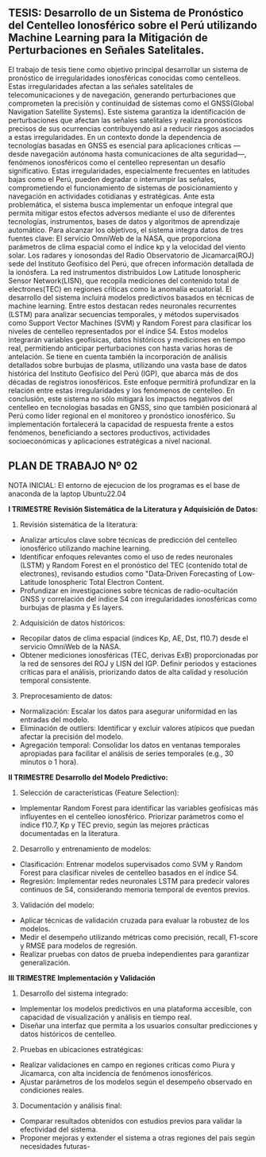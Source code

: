 **TESIS: Desarrollo de un Sistema de Pronóstico del Centelleo Ionosférico sobre el Perú utilizando Machine Learning para la Mitigación de Perturbaciones en Señales Satelitales.**
---

El trabajo de tesis tiene como objetivo principal desarrollar un sistema de pronóstico de irregularidades ionosféricas conocidas como centelleos. Estas irregularidades afectan a las señales satelitales de telecomunicaciones y de navegación, generando perturbaciones que comprometen la precisión y continuidad de sistemas como el GNSS(Global Navigation Satellite Systems). Este sistema garantiza la identificación de perturbaciones que afectan las señales satelitales y realiza pronósticos precisos de sus ocurrencias contribuyendo así a reducir riesgos asociados a estas irregularidades.
En un contexto donde la dependencia de tecnologías basadas en GNSS es esencial para aplicaciones críticas —desde navegación autónoma hasta comunicaciones de alta seguridad—, fenómenos ionosféricos como el centelleo representan un desafío significativo. Estas irregularidades, especialmente frecuentes en latitudes bajas como el Perú, pueden degradar o interrumpir las señales, comprometiendo el funcionamiento de sistemas de posicionamiento y navegación en actividades cotidianas y estratégicas. Ante  esta problemática, el sistema busca implementar un enfoque integral que permita mitigar estos efectos adversos mediante el uso de diferentes tecnologías, instrumentos, bases de datos y algoritmos de aprendizaje automático.
Para alcanzar los objetivos, el sistema integra datos de tres fuentes clave:
El servicio OmniWeb de la NASA, que proporciona parámetros de clima espacial como el índice kp y la velocidad del viento solar.
Los radares y ionosondas del Radio Observatorio de Jicamarca(ROJ) sede del Instituto Geofísico del Perú, que ofrecen información detallada de la ionósfera.
La red instrumentos distribuidos Low Latitude Ionospheric Sensor Network(LISN), que recopila mediciones del contenido total de electrones(TEC) en regiones cŕiticas como la anomalía ecuatorial.
El desarrollo del sistema incluirá modelos predictivos basados en técnicas de machine learning. Entre estos destacan redes neuronales recurrentes (LSTM) para analizar secuencias temporales, y métodos supervisados como Support Vector Machines (SVM) y Random Forest para clasificar los niveles de centelleo representados por el índice S4. Estos modelos integrarán variables geofísicas, datos históricos y mediciones en tiempo real, permitiendo anticipar perturbaciones con hasta varias horas de antelación.
Se tiene en cuenta también la incorporación de análisis detallados sobre burbujas de plasma, utilizando una vasta base de datos histórica del Instituto Geofísico del Perú (IGP), que abarca más de dos décadas de registros ionosféricos. Este enfoque permitirá profundizar en la relación entre estas irregularidades y los fenómenos de centelleo.
En conclusión, este sistema no sólo mitigará los impactos negativos del centelleo en tecnologías basadas en GNSS, sino que también posicionará al Perú como líder regional en el monitoreo y pronóstico ionosférico. Su implementación fortalecerá la capacidad de respuesta frente a estos fenómenos, beneficiando a sectores productivos, actividades socioeconómicas y aplicaciones estratégicas a nivel nacional.

**PLAN DE TRABAJO	Nº 02**
---

NOTA INICIAL: El entorno de ejecucion de los programas es el base de anaconda de la laptop Ubuntu22.04

**I TRIMESTRE**
**Revisión Sistemática de la Literatura y Adquisición de Datos:**
1. Revisión sistemática de la literatura:
* Analizar artículos clave sobre técnicas de predicción del centelleo ionosférico utilizando machine learning.
* Identificar enfoques relevantes como el uso de redes neuronales (LSTM) y Random Forest en el pronóstico del TEC (contenido total de electrones), revisando estudios como "Data‐Driven Forecasting of Low‐Latitude Ionospheric Total Electron Content.
* Profundizar en investigaciones sobre técnicas de radio-ocultación GNSS y correlación del índice S4 con irregularidades ionosféricas como burbujas de plasma y Es layers​.

2. Adquisición de datos históricos:
* Recopilar datos de clima espacial (índices Kp, AE, Dst, f10.7) desde el servicio OmniWeb de la NASA.
* Obtener mediciones ionosféricas (TEC, derivas ExB) proporcionadas por la red de sensores del ROJ y LISN del IGP.
Definir periodos y estaciones críticas para el análisis, priorizando datos de alta calidad y resolución temporal consistente.
3. Preprocesamiento de datos:
* Normalización: Escalar los datos para asegurar uniformidad en las entradas del modelo.
* Eliminación de outliers: Identificar y excluir valores atípicos que puedan afectar la precisión del modelo.
* Agregación temporal: Consolidar los datos en ventanas temporales apropiadas para facilitar el análisis de series temporales (e.g., 30 minutos o 1 hora).

**II TRIMESTRE**
**Desarrollo del Modelo Predictivo:**

1. Selección de características (Feature Selection):
* Implementar Random Forest para identificar las variables geofísicas más influyentes en el centelleo ionosférico.
Priorizar parámetros como el índice f10.7, Kp y TEC previo, según las mejores prácticas documentadas en la literatura​.

2. Desarrollo y entrenamiento de modelos:
* Clasificación: Entrenar modelos supervisados como SVM y Random Forest para clasificar niveles de centelleo basados en el índice S4.
* Regresión: Implementar redes neuronales LSTM para predecir valores continuos de S4, considerando memoria temporal de eventos previos.

3. Validación del modelo:
* Aplicar técnicas de validación cruzada para evaluar la robustez de los modelos.
* Medir el desempeño utilizando métricas como precisión, recall, F1-score y RMSE para modelos de regresión.
* Realizar pruebas con datos de prueba independientes para garantizar generalización.

**III TRIMESTRE**
**Implementación y Validación** 
1. Desarrollo del sistema integrado:
* Implementar los modelos predictivos en una plataforma accesible, con capacidad de visualización y análisis en tiempo real.
* Diseñar una interfaz que permita a los usuarios consultar predicciones y datos históricos de centelleo.

2. Pruebas en ubicaciones estratégicas:

* Realizar validaciones en campo en regiones críticas como Piura y Jicamarca, con alta incidencia de fenómenos ionosféricos.
* Ajustar parámetros de los modelos según el desempeño observado en condiciones reales.

3. Documentación y análisis final:

* Comparar resultados obtenidos con estudios previos para validar la efectividad del sistema.
* Proponer mejoras y extender el sistema a otras regiones del país según necesidades futuras-

